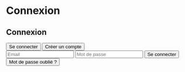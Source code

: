 # Connexion

<div id="authOverlay">
  <div id="authCard">
    <h2>Connexion</h2>
    <div id="authTabs">
      <button id="tabLogin" class="tab" aria-selected="true">Se connecter</button>
      <button id="tabSignup" class="tab" aria-selected="false">Créer un compte</button>
    </div>
    <div id="authForm">
      <input id="authEmail" type="email" placeholder="Email" autocomplete="email" />
      <input id="authPassword" type="password" placeholder="Mot de passe" autocomplete="current-password" />
      <button id="authSubmit">Se connecter</button>
      <div id="authActions">
        <button id="forgotBtn" class="btn-outline" type="button">Mot de passe oublié ?</button>
        <div id="authMsg"></div>
      </div>
    </div>
  </div>
</div>

<div id="resetOverlay" hidden>
  <div id="resetCard" role="dialog" aria-modal="true">
    <h3>Définir un nouveau mot de passe</h3>
    <div id="resetForm">
      <input id="newPass" type="password" placeholder="Nouveau mot de passe" autocomplete="new-password" />
      <input id="newPass2" type="password" placeholder="Confirmer le mot de passe" autocomplete="new-password" />
      <button id="resetSubmit">Mettre à jour</button>
      <div id="resetMsg"></div>
    </div>
  </div>
</div>
